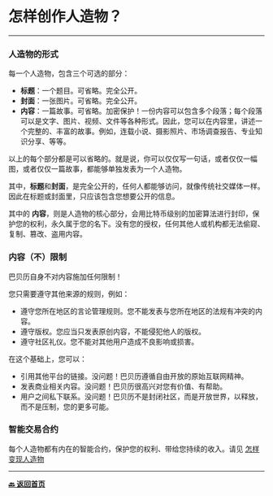 # 怎样创作人造物？

---

### 人造物的形式

每一个人造物，包含三个可选的部分：

- **标题**：一个题目。可省略。完全公开。
- **封面**：一张图片。可省略。完全公开。
- **内容**：一篇故事。可省略。加密保护！一份内容可以包含多个段落；每个段落可以是文字、图片、视频、文件等各种形式。因此，您可以在内容里，讲述一个完整的、丰富的故事。例如，连载小说、摄影照片、市场调查报告、专业知识分享、等等。

以上的每个部分都是可以省略的。就是说，你可以仅仅写一句话，或者仅仅一幅图，或者仅仅一篇故事，都能够单独发表为一个人造物。

其中，**标题**和**封面**，是完全公开的，任何人都能够访问，就像传统社交媒体一样。因此在标题或封面里，只应该包含您想要公开的信息。

其中的 **内容**，则是人造物的核心部分，会用比特币级别的加密算法进行封印，保护您的权利，永久属于您的名下。没有您的授权，任何其他人或机构都无法偷窥、复制、篡改、盗用内容。

### 内容（不）限制

巴贝历自身不对内容施加任何限制！

您只需要遵守其他来源的规则，例如：

- 遵守您所在地区的言论管理规则。您不能发表与您所在地区的法规有冲突的内容。
- 遵守版权。您应当只发表原创内容，不能侵犯他人的版权。
- 遵守社区礼仪。您不能对其他用户造成不良影响或损害。

在这个基础上，您可以：

- 引用其他平台的链接。没问题！巴贝历遵循自由开放的原始互联网精神。
- 发表商业相关内容。没问题！巴贝历很高兴对您有价值、有帮助。
- 用户之间私下联系。没问题！巴贝历不是封闭社区，而是开放世界，以释放，而不是压制，您的更多可能。

### 智能交易合约

每个人造物都有内在的智能合约，保护您的权利、带给您持续的收入。请见 [怎样变现人造物](../monetize_creation/home.md)

---

[**🔙️ 返回首页**](../../home.md)

